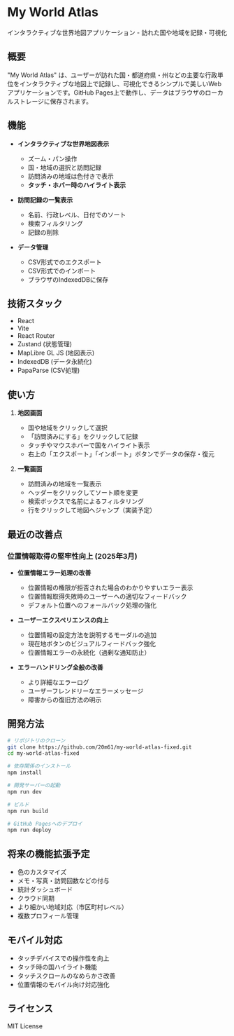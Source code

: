 # My World Atlas

インタラクティブな世界地図アプリケーション - 訪れた国や地域を記録・可視化

## 概要

"My World Atlas" は、ユーザーが訪れた国・都道府県・州などの主要な行政単位をインタラクティブな地図上で記録し、可視化できるシンプルで美しいWebアプリケーションです。GitHub Pages上で動作し、データはブラウザのローカルストレージに保存されます。

## 機能

- **インタラクティブな世界地図表示**
  - ズーム・パン操作
  - 国・地域の選択と訪問記録
  - 訪問済みの地域は色付きで表示
  - **タッチ・ホバー時のハイライト表示**

- **訪問記録の一覧表示**
  - 名前、行政レベル、日付でのソート
  - 検索フィルタリング
  - 記録の削除

- **データ管理**
  - CSV形式でのエクスポート
  - CSV形式でのインポート
  - ブラウザのIndexedDBに保存

## 技術スタック

- React
- Vite
- React Router
- Zustand (状態管理)
- MapLibre GL JS (地図表示)
- IndexedDB (データ永続化)
- PapaParse (CSV処理)

## 使い方

1. **地図画面**
   - 国や地域をクリックして選択
   - 「訪問済みにする」をクリックして記録
   - タッチやマウスホバーで国をハイライト表示
   - 右上の「エクスポート」「インポート」ボタンでデータの保存・復元

2. **一覧画面**
   - 訪問済みの地域を一覧表示
   - ヘッダーをクリックしてソート順を変更
   - 検索ボックスで名前によるフィルタリング
   - 行をクリックして地図へジャンプ（実装予定）

## 最近の改善点

### 位置情報取得の堅牢性向上 (2025年3月)

- **位置情報エラー処理の改善**
  - 位置情報の権限が拒否された場合のわかりやすいエラー表示
  - 位置情報取得失敗時のユーザーへの適切なフィードバック
  - デフォルト位置へのフォールバック処理の強化

- **ユーザーエクスペリエンスの向上**
  - 位置情報の設定方法を説明するモーダルの追加
  - 現在地ボタンのビジュアルフィードバック強化
  - 位置情報エラーの永続化（過剰な通知防止）

- **エラーハンドリング全般の改善**
  - より詳細なエラーログ
  - ユーザーフレンドリーなエラーメッセージ
  - 障害からの復旧方法の明示

## 開発方法

```bash
# リポジトリのクローン
git clone https://github.com/20m61/my-world-atlas-fixed.git
cd my-world-atlas-fixed

# 依存関係のインストール
npm install

# 開発サーバーの起動
npm run dev

# ビルド
npm run build

# GitHub Pagesへのデプロイ
npm run deploy
```

## 将来の機能拡張予定

- 色のカスタマイズ
- メモ・写真・訪問回数などの付与
- 統計ダッシュボード
- クラウド同期
- より細かい地域対応（市区町村レベル）
- 複数プロフィール管理

## モバイル対応

- タッチデバイスでの操作性を向上
- タッチ時の国ハイライト機能
- タッチスクロールのなめらかさ改善
- 位置情報のモバイル向け対応強化

## ライセンス

MIT License